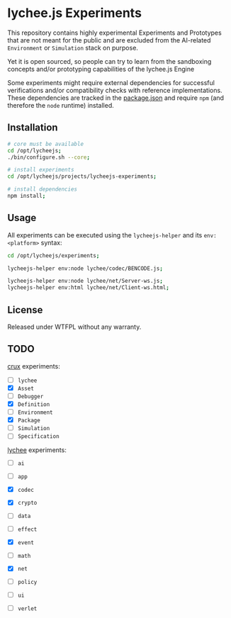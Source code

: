 
# lychee.js Experiments

This repository contains highly experimental Experiments and Prototypes
that are not meant for the public and are excluded from the AI-related
`Environment` or `Simulation` stack on purpose.

Yet it is open sourced, so people can try to learn from the sandboxing
concepts and/or prototyping capabilities of the lychee.js Engine

Some experiments might require external dependencies for successful
verifications and/or compatibility checks with reference implementations.
These dependencies are tracked in the [package.json](./package.json)
and require `npm` (and therefore the `node` runtime) installed.

## Installation

```bash
# core must be available
cd /opt/lycheejs;
./bin/configure.sh --core;

# install experiments
cd /opt/lycheejs/projects/lycheejs-experiments;

# install dependencies
npm install;
```

## Usage

All experiments can be executed using the `lycheejs-helper` and its
`env:<platform>` syntax:

```bash
cd /opt/lycheejs/experiments;

lycheejs-helper env:node lychee/codec/BENCODE.js;

lycheejs-helper env:node lychee/net/Server-ws.js;
lycheejs-helper env:html lychee/net/Client-ws.html;
```

## License

Released under WTFPL without any warranty.

## TODO

[crux](/crux) experiments:

- [ ] `lychee`
- [x] `Asset`
- [ ] `Debugger`
- [x] `Definition`
- [ ] `Environment`
- [x] `Package`
- [ ] `Simulation`
- [ ] `Specification`

[lychee](/lychee) experiments:

- [ ] `ai`
- [ ] `app`
- [x] `codec`
- [x] `crypto`
- [ ] `data`
- [ ] `effect`
- [x] `event`
- [ ] `math`
- [x] `net`
- [ ] `policy`
- [ ] `ui`
- [ ] `verlet`

